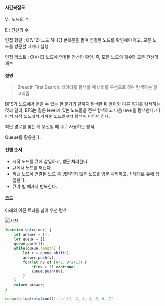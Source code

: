 #### 시간복잡도

V : 노드의 수

E : 간선의 수

인접 행렬 : O(V^2)
노드 하나당 반복문을 돌며 연결된 노드를 확인해야 하고, 모든 노드를 방문할 때마다 실행

인접 리스트 : O(V+E)
노드에 연결된 간선만 확인. 즉, 모든 노드의 개수와 모든 간선의 개수

#### 설명

> Breadth First Search. 데이터를 탐색할 때 너비를 우선으로 하여 탐색하는 알고리즘. 

DFS가 노드에서 뻗을 수 있는 한 분기의 끝까지 탐색한 뒤 돌아와 다른 분기를 탐색하는 것과 달리, BFS는 같은 level에 있는 노드들을 전부 탐색하고 다음 level을 탐색한다. 따라서 시작 노드에서 가까운 노드들부터 탐색이 이루어 진다.

최단 경로를 찾는 게 우선일 때 주로 사용하는 방식.

Queue를 활용한다.

#### 진행 순서

+ 시작 노드를 큐에 삽입하고, 방문 처리한다.
+ 큐에서 노드를 꺼낸다.
+ 꺼낸 노드에 연결된 노드 중 방문하지 않은 노드를 방문 처리하고, 차례대로 큐에 삽입한다.
+ 큐가 빌 때가지 반복한다.

#### 코드

아래의 이진 트리를 넓이 우선 탐색

![사진]()

```javascript
function solution() {
    let answer = [];
    let queue = [];
    queue.push(1);
    while(queue.length) {
        let v = queue.shift();
        answer.push(v);
        for(let nv of [v*2, v*2+1]) {
            if(nv > 7) continue;
            queue.push(nv);
        }
    }
    return answer;
}

console.log(solution()); // [1, 2, 3, 4, 5, 6, 7]
```

